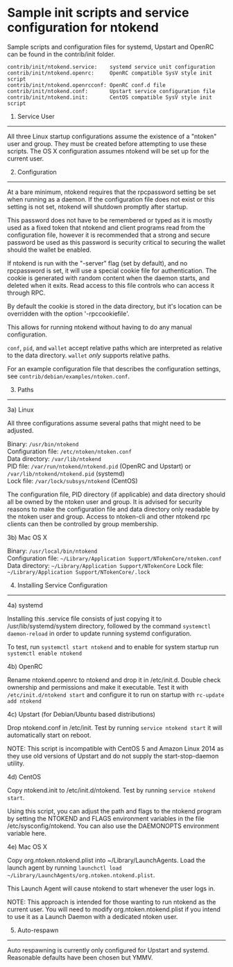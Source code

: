 Sample init scripts and service configuration for ntokend
==========================================================

Sample scripts and configuration files for systemd, Upstart and OpenRC
can be found in the contrib/init folder.

    contrib/init/ntokend.service:    systemd service unit configuration
    contrib/init/ntokend.openrc:     OpenRC compatible SysV style init script
    contrib/init/ntokend.openrcconf: OpenRC conf.d file
    contrib/init/ntokend.conf:       Upstart service configuration file
    contrib/init/ntokend.init:       CentOS compatible SysV style init script

1. Service User
---------------------------------

All three Linux startup configurations assume the existence of a "ntoken" user
and group.  They must be created before attempting to use these scripts.
The OS X configuration assumes ntokend will be set up for the current user.

2. Configuration
---------------------------------

At a bare minimum, ntokend requires that the rpcpassword setting be set
when running as a daemon.  If the configuration file does not exist or this
setting is not set, ntokend will shutdown promptly after startup.

This password does not have to be remembered or typed as it is mostly used
as a fixed token that ntokend and client programs read from the configuration
file, however it is recommended that a strong and secure password be used
as this password is security critical to securing the wallet should the
wallet be enabled.

If ntokend is run with the "-server" flag (set by default), and no rpcpassword is set,
it will use a special cookie file for authentication. The cookie is generated with random
content when the daemon starts, and deleted when it exits. Read access to this file
controls who can access it through RPC.

By default the cookie is stored in the data directory, but it's location can be overridden
with the option '-rpccookiefile'.

This allows for running ntokend without having to do any manual configuration.

`conf`, `pid`, and `wallet` accept relative paths which are interpreted as
relative to the data directory. `wallet` *only* supports relative paths.

For an example configuration file that describes the configuration settings,
see `contrib/debian/examples/ntoken.conf`.

3. Paths
---------------------------------

3a) Linux

All three configurations assume several paths that might need to be adjusted.

Binary:              `/usr/bin/ntokend`  
Configuration file:  `/etc/ntoken/ntoken.conf`  
Data directory:      `/var/lib/ntokend`  
PID file:            `/var/run/ntokend/ntokend.pid` (OpenRC and Upstart) or `/var/lib/ntokend/ntokend.pid` (systemd)  
Lock file:           `/var/lock/subsys/ntokend` (CentOS)  

The configuration file, PID directory (if applicable) and data directory
should all be owned by the ntoken user and group.  It is advised for security
reasons to make the configuration file and data directory only readable by the
ntoken user and group.  Access to ntoken-cli and other ntokend rpc clients
can then be controlled by group membership.

3b) Mac OS X

Binary:              `/usr/local/bin/ntokend`  
Configuration file:  `~/Library/Application Support/NTokenCore/ntoken.conf`  
Data directory:      `~/Library/Application Support/NTokenCore`
Lock file:           `~/Library/Application Support/NTokenCore/.lock`

4. Installing Service Configuration
-----------------------------------

4a) systemd

Installing this .service file consists of just copying it to
/usr/lib/systemd/system directory, followed by the command
`systemctl daemon-reload` in order to update running systemd configuration.

To test, run `systemctl start ntokend` and to enable for system startup run
`systemctl enable ntokend`

4b) OpenRC

Rename ntokend.openrc to ntokend and drop it in /etc/init.d.  Double
check ownership and permissions and make it executable.  Test it with
`/etc/init.d/ntokend start` and configure it to run on startup with
`rc-update add ntokend`

4c) Upstart (for Debian/Ubuntu based distributions)

Drop ntokend.conf in /etc/init.  Test by running `service ntokend start`
it will automatically start on reboot.

NOTE: This script is incompatible with CentOS 5 and Amazon Linux 2014 as they
use old versions of Upstart and do not supply the start-stop-daemon utility.

4d) CentOS

Copy ntokend.init to /etc/init.d/ntokend. Test by running `service ntokend start`.

Using this script, you can adjust the path and flags to the ntokend program by
setting the NTOKEND and FLAGS environment variables in the file
/etc/sysconfig/ntokend. You can also use the DAEMONOPTS environment variable here.

4e) Mac OS X

Copy org.ntoken.ntokend.plist into ~/Library/LaunchAgents. Load the launch agent by
running `launchctl load ~/Library/LaunchAgents/org.ntoken.ntokend.plist`.

This Launch Agent will cause ntokend to start whenever the user logs in.

NOTE: This approach is intended for those wanting to run ntokend as the current user.
You will need to modify org.ntoken.ntokend.plist if you intend to use it as a
Launch Daemon with a dedicated ntoken user.

5. Auto-respawn
-----------------------------------

Auto respawning is currently only configured for Upstart and systemd.
Reasonable defaults have been chosen but YMMV.
